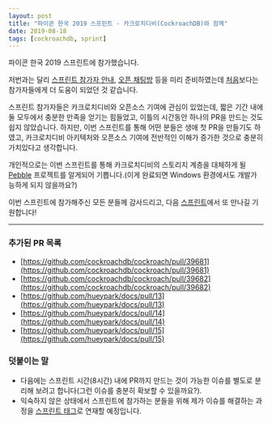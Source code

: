 ```yaml
---
layout: post
title: "파이콘 한국 2019 스프린트 - 카크로치디비(CockroachDB)와 함께"
date: 2019-08-18
tags: [cockroachdb, sprint]
---
```


파이콘 한국 2019 스프린트에 참가했습니다.

<!--more-->

저번과는 달리 [스프린트 참가자 안내](/sprint/), [오픈 채팅방](https://gitter.im/koreacockroachdb/community) 등을 미리 준비하였는데 [처음](/first-sprintseoul.html)보다는 참가자들에게 더 도움이 되었던 것 같습니다.

스프린트 참가자들은 카크로치디비와 오픈소스 기여에 관심이 있었는데, 짧은 기간 내에 둘 모두에서 충분한 만족을 얻기는 힘들었고, 이틀의 시간동안 하나의 PR을 만드는 것도 쉽지 않았습니다. 하지만, 이번 스프린트를 통해 어떤 분들은 생애 첫 PR을 만들기도 하였고, 카크로치디비 아키텍처와 오픈소스 기여에 전반적인 이해가 증가한 것으로 충분히 가치있다고 생각합니다.

개인적으로는 이번 스프린트를 통해 카크로치디비의 스토리지 계층을 대체하게 될 [Pebble](https://github.com/petermattis/pebble) 프로젝트를 알게되어 기쁩니다.(이게 완료되면 Windows 환경에서도 개발가능하게 되지 않을까요?)

이번 스프린트에 참가해주신 모든 분들께 감사드리고, 다음 [스프린트](https://www.sprintseoul.org/)에서 또 만나길 기원합니다!

---

### 추가된 PR 목록

- [https://github.com/cockroachdb/cockroach/pull/39681](https://github.com/cockroachdb/cockroach/pull/39681)
- [https://github.com/cockroachdb/cockroach/pull/39682](https://github.com/cockroachdb/cockroach/pull/39682)
- [https://github.com/hueypark/docs/pull/13](https://github.com/hueypark/docs/pull/13)
- [https://github.com/hueypark/docs/pull/14](https://github.com/hueypark/docs/pull/14)
- [https://github.com/hueypark/docs/pull/15](https://github.com/hueypark/docs/pull/15)

### 덧붙이는 말

- 다음에는 스프린트 시간(8시간) 내에 PR까지 만드는 것이 가능한 이슈를 별도로 분리해 보려고 합니다(그런 이슈를 충분히 확보할 수 있을까요?).
- 익숙하지 않은 상태에서 스프린트에 참가하는 분들을 위해 제가 이슈를 해결하는 과정을 [스프린트 태그](/tags/sprint/)로 연재할 예정입니다.